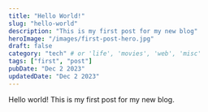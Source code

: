 ```yaml
---
title: "Hello World!"
slug: "hello-world"
description: "This is my first post for my new blog"
heroImage: "/images/first-post-hero.jpg"
draft: false
category: "tech" # or 'life', 'movies', 'web', 'misc'
tags: ["first", "post"]
pubDate: "Dec 2 2023"
updatedDate: "Dec 2 2023"
---
```


<!-- body -->
Hello world!
This is my first post for my new blog.
